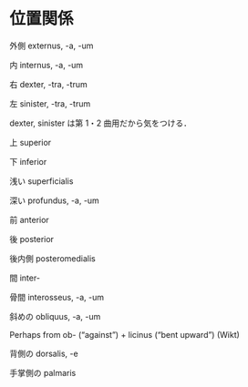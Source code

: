 位置関係
===

外側 externus, -a, -um

内 internus, -a, -um

右 dexter, -tra, -trum

左 sinister, -tra, -trum

dexter, sinister は第 1・2 曲用だから気をつける．

上 superior

下 inferior

浅い superficialis

深い profundus, -a, -um

前 anterior

後 posterior

後内側 posteromedialis

間 inter-

骨間 interosseus, -a, -um

斜めの obliquus, -a, -um

Perhaps from ob- (“against”) +‎ licinus (“bent upward”) (Wikt)


背側の dorsalis, -e

手掌側の palmaris